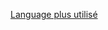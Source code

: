 [Language plus utilisé](https://github-readme-stats.vercel.app/api/top-langs/?username=xTsuKiZox&langs_count=8)
